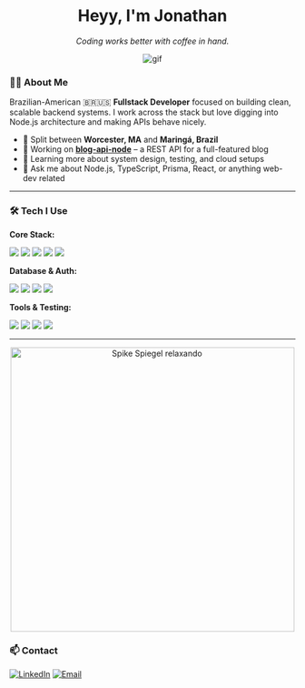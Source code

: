 <div id="header" align="center">
  <h1>Heyy, I'm Jonathan</h1>
  <p><em>Coding works better with coffee in hand.</em></p>
</div>

<div align="center" style="display:flex; align-items:center; justify-content:center; overflow:hidden;">
  <img src="https://media.giphy.com/media/v1.Y2lkPWVjZjA1ZTQ3YWZrMTc1anpvbTVlbWwzOHlhcHJ3N3hpcjJ4dTFnczF2M284NmZxMCZlcD12MV9naWZzX3NlYXJjaCZjdD1n/h4F1B5OmmoMi4/giphy.gif"
       alt="gif"
       style="width:auto; max-width:100%; display:block;" />
</div>


### 👨‍💻 About Me

Brazilian-American 🇧🇷🇺🇸 **Fullstack Developer** focused on building clean, scalable backend systems. I work across the stack but love digging into Node.js architecture and making APIs behave nicely.

- 📍 Split between **Worcester, MA** and **Maringá, Brazil**
- 🔭 Working on **[blog-api-node](https://github.com/Jbampa/blog-api-node)** – a REST API for a full-featured blog
- 🌱 Learning more about system design, testing, and cloud setups
- 💬 Ask me about Node.js, TypeScript, Prisma, React, or anything web-dev related

---

### 🛠️ Tech I Use

**Core Stack:**
<p>
  <a href="https://nodejs.org"><img src="https://img.shields.io/badge/Node.js-339933?style=for-the-badge&logo=nodedotjs&logoColor=white"/></a>
  <a href="https://www.typescriptlang.org/"><img src="https://img.shields.io/badge/TypeScript-3178C6?style=for-the-badge&logo=typescript&logoColor=white"/></a>
  <a href="https://reactjs.org/"><img src="https://img.shields.io/badge/React-61DAFB?style=for-the-badge&logo=react&logoColor=black"/></a>
  <a href="https://expressjs.com"><img src="https://img.shields.io/badge/Express.js-000000?style=for-the-badge&logo=express&logoColor=white"/></a>
  <a href="https://www.prisma.io/"><img src="https://img.shields.io/badge/Prisma-2D3748?style=for-the-badge&logo=prisma&logoColor=white"/></a>
</p>

**Database & Auth:**
<p>
  <a href="https://www.mysql.com/"><img src="https://img.shields.io/badge/MySQL-4479A1?style=for-the-badge&logo=mysql&logoColor=white"/></a>
  <a href="https://www.postgresql.org"><img src="https://img.shields.io/badge/PostgreSQL-4169E1?style=for-the-badge&logo=postgresql&logoColor=white"/></a>
  <a href="https://www.passportjs.org/"><img src="https://img.shields.io/badge/Passport.js-000000?style=for-the-badge&logo=passport&logoColor=white"/></a>
  <a href="https://jwt.io"><img src="https://img.shields.io/badge/JWT-000000?style=for-the-badge&logo=jsonwebtokens&logoColor=white"/></a>
</p>

**Tools & Testing:**
<p>
  <a href="https://git-scm.com/"><img src="https://img.shields.io/badge/Git-F05032?style=for-the-badge&logo=git&logoColor=white"/></a>
  <a href="https://jestjs.io"><img src="https://img.shields.io/badge/Jest-C21325?style=for-the-badge&logo=jest&logoColor=white"/></a>
  <a href="https://www.docker.com/"><img src="https://img.shields.io/badge/Docker-2496ED?style=for-the-badge&logo=docker&logoColor=white"/></a>
  <a href="https://www.zod.dev/"><img src="https://img.shields.io/badge/Zod-3E67B1?style=for-the-badge&logo=zod&logoColor=white"/></a>
</p>

---

<p align="center">
  <img src="https://media.giphy.com/media/v1.Y2lkPTc5MGI3NjExZHM3OXRmNXowY2wzcDJhaTc1ejN2OHBiNWFsZTBvYmxoY2FtOWtmeSZlcD12MV9naWZzX3NlYXJjaCZjdD1n/b21HcSrrBu8pi/giphy.gif" alt="Spike Spiegel relaxando" width="500">
</p>

### 📫 Contact

<p align="left">
  <a href="https://www.linkedin.com/in/jonathan-bampa-36458a227/?locale=en_US" target="blank"><img src="https://img.shields.io/badge/LinkedIn-0077B5?style=for-the-badge&logo=linkedin&logoColor=white" alt="LinkedIn"/></a>
  <a href="mailto:jbampaa@gmail.com" target="blank"><img src="https://img.shields.io/badge/Email-D14836?style=for-the-badge&logo=gmail&logoColor=white" alt="Email"/></a>
</p>
